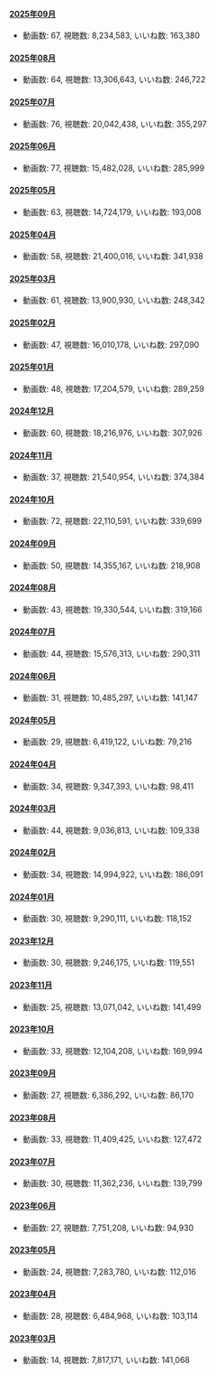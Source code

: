 #### [2025年09月](videos/202509 "wikilink")

-   動画数: 67, 視聴数: 8,234,583, いいね数: 163,380

#### [2025年08月](videos/202508 "wikilink")

-   動画数: 64, 視聴数: 13,306,643, いいね数: 246,722

#### [2025年07月](videos/202507 "wikilink")

-   動画数: 76, 視聴数: 20,042,438, いいね数: 355,297

#### [2025年06月](videos/202506 "wikilink")

-   動画数: 77, 視聴数: 15,482,028, いいね数: 285,999

#### [2025年05月](videos/202505 "wikilink")

-   動画数: 63, 視聴数: 14,724,179, いいね数: 193,008

#### [2025年04月](videos/202504 "wikilink")

-   動画数: 58, 視聴数: 21,400,016, いいね数: 341,938

#### [2025年03月](videos/202503 "wikilink")

-   動画数: 61, 視聴数: 13,900,930, いいね数: 248,342

#### [2025年02月](videos/202502 "wikilink")

-   動画数: 47, 視聴数: 16,010,178, いいね数: 297,090

#### [2025年01月](videos/202501 "wikilink")

-   動画数: 48, 視聴数: 17,204,579, いいね数: 289,259

#### [2024年12月](videos/202412 "wikilink")

-   動画数: 60, 視聴数: 18,216,976, いいね数: 307,926

#### [2024年11月](videos/202411 "wikilink")

-   動画数: 37, 視聴数: 21,540,954, いいね数: 374,384

#### [2024年10月](videos/202410 "wikilink")

-   動画数: 72, 視聴数: 22,110,591, いいね数: 339,699

#### [2024年09月](videos/202409 "wikilink")

-   動画数: 50, 視聴数: 14,355,167, いいね数: 218,908

#### [2024年08月](videos/202408 "wikilink")

-   動画数: 43, 視聴数: 19,330,544, いいね数: 319,166

#### [2024年07月](videos/202407 "wikilink")

-   動画数: 44, 視聴数: 15,576,313, いいね数: 290,311

#### [2024年06月](videos/202406 "wikilink")

-   動画数: 31, 視聴数: 10,485,297, いいね数: 141,147

#### [2024年05月](videos/202405 "wikilink")

-   動画数: 29, 視聴数: 6,419,122, いいね数: 79,216

#### [2024年04月](videos/202404 "wikilink")

-   動画数: 34, 視聴数: 9,347,393, いいね数: 98,411

#### [2024年03月](videos/202403 "wikilink")

-   動画数: 44, 視聴数: 9,036,813, いいね数: 109,338

#### [2024年02月](videos/202402 "wikilink")

-   動画数: 34, 視聴数: 14,994,922, いいね数: 186,091

#### [2024年01月](videos/202401 "wikilink")

-   動画数: 30, 視聴数: 9,290,111, いいね数: 118,152

#### [2023年12月](videos/202312 "wikilink")

-   動画数: 30, 視聴数: 9,246,175, いいね数: 119,551

#### [2023年11月](videos/202311 "wikilink")

-   動画数: 25, 視聴数: 13,071,042, いいね数: 141,499

#### [2023年10月](videos/202310 "wikilink")

-   動画数: 33, 視聴数: 12,104,208, いいね数: 169,994

#### [2023年09月](videos/202309 "wikilink")

-   動画数: 27, 視聴数: 6,386,292, いいね数: 86,170

#### [2023年08月](videos/202308 "wikilink")

-   動画数: 33, 視聴数: 11,409,425, いいね数: 127,472

#### [2023年07月](videos/202307 "wikilink")

-   動画数: 30, 視聴数: 11,362,236, いいね数: 139,799

#### [2023年06月](videos/202306 "wikilink")

-   動画数: 27, 視聴数: 7,751,208, いいね数: 94,930

#### [2023年05月](videos/202305 "wikilink")

-   動画数: 24, 視聴数: 7,283,780, いいね数: 112,016

#### [2023年04月](videos/202304 "wikilink")

-   動画数: 28, 視聴数: 6,484,968, いいね数: 103,114

#### [2023年03月](videos/202303 "wikilink")

-   動画数: 14, 視聴数: 7,817,171, いいね数: 141,068

